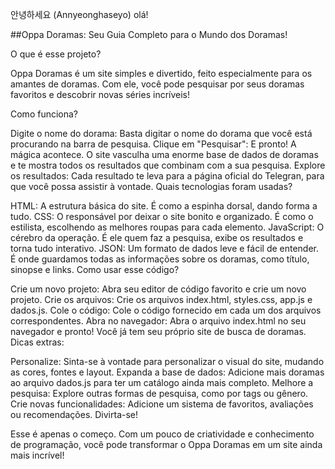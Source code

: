 안녕하세요 (Annyeonghaseyo) olá!

##Oppa Doramas: Seu Guia Completo para o Mundo dos Doramas!

O que é esse projeto?

Oppa Doramas é um site simples e divertido, feito especialmente para os amantes de doramas. Com ele, você pode pesquisar por seus doramas favoritos e descobrir novas séries incríveis!

Como funciona?

Digite o nome do dorama: Basta digitar o nome do dorama que você está procurando na barra de pesquisa.
Clique em "Pesquisar": E pronto! A mágica acontece. O site vasculha uma enorme base de dados de doramas e te mostra todos os resultados que combinam com a sua pesquisa.
Explore os resultados: Cada resultado te leva para a página oficial do Telegran, para que você possa assistir à vontade.
Quais tecnologias foram usadas?

HTML: A estrutura básica do site. É como a espinha dorsal, dando forma a tudo.
CSS: O responsável por deixar o site bonito e organizado. É como o estilista, escolhendo as melhores roupas para cada elemento.
JavaScript: O cérebro da operação. É ele quem faz a pesquisa, exibe os resultados e torna tudo interativo.
JSON: Um formato de dados leve e fácil de entender. É onde guardamos todas as informações sobre os doramas, como título, sinopse e links.
Como usar esse código?

Crie um novo projeto: Abra seu editor de código favorito e crie um novo projeto.
Crie os arquivos: Crie os arquivos index.html, styles.css, app.js e dados.js.
Cole o código: Cole o código fornecido em cada um dos arquivos correspondentes.
Abra no navegador: Abra o arquivo index.html no seu navegador e pronto! Você já tem seu próprio site de busca de doramas.
Dicas extras:

Personalize: Sinta-se à vontade para personalizar o visual do site, mudando as cores, fontes e layout.
Expanda a base de dados: Adicione mais doramas ao arquivo dados.js para ter um catálogo ainda mais completo.
Melhore a pesquisa: Explore outras formas de pesquisa, como por tags ou gênero.
Crie novas funcionalidades: Adicione um sistema de favoritos, avaliações ou recomendações.
Divirta-se!

Esse é apenas o começo. Com um pouco de criatividade e conhecimento de programação, você pode transformar o Oppa Doramas em um site ainda mais incrível!
